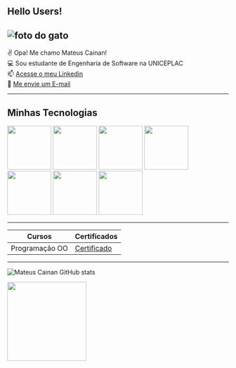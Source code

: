 ## Hello Users!

<!-- <center><h2>Hello Users!
</h2></center> -->


![foto do gato](https://media.tenor.com/iqZ0ku7e1jkAAAAM/cat-computer.gif)
-----

✌️ Opa! Me chamo Mateus Cainan!<br>
💻 Sou estudante de Engenharia de Software na UNICEPLAC<br>
📫 [Acesse o meu Linkedin](https://www.linkedin.com/in/mateuscainan/) <br>
📧 [Me envie um E-mail](mateuscainan14@gmail.com) <br>

-------
## Minhas Tecnologias
<p allign="center">
<img src="https://cdn.jsdelivr.net/gh/devicons/devicon@latest/icons/java/java-original-wordmark.svg" width = "100px" /> 
<img src="https://cdn.jsdelivr.net/gh/devicons/devicon@latest/icons/spring/spring-original-wordmark.svg" width = "100px"/>
<img src="https://cdn.jsdelivr.net/gh/devicons/devicon@latest/icons/javascript/javascript-original.svg" width = "100px"/>
<img src="https://cdn.jsdelivr.net/gh/devicons/devicon@latest/icons/html5/html5-original.svg" width = "100px" />
<img src="https://cdn.jsdelivr.net/gh/devicons/devicon@latest/icons/css3/css3-original.svg" width = "100px" />
<img src="https://cdn.jsdelivr.net/gh/devicons/devicon@latest/icons/mysql/mysql-original-wordmark.svg" width = "100px" />
<img src="https://cdn.jsdelivr.net/gh/devicons/devicon@latest/icons/bootstrap/bootstrap-original-wordmark.svg" width = "100px"/> 
</p>

-------
| Cursos | Certificados |
|--------|--------------|
|Programação OO | [Certificado](https://assets.dio.me/X0sDRl8AJvagIaRxZkFdd-fyVgna4iLF3_8E8ub0Cy0/f:webp/h:320/q:70/w:450/L2NlcnRpZmljYXRlcy9jb3Zlci9UNFZDWk1YVy5qcGc) 

----
![Mateus Cainan GitHub stats](https://github-readme-stats.vercel.app/api?username=Cainann07&show_icons=true&theme=dracula)

<img loading="lazy" height="180em" src="https://github-readme-stats.vercel.app/api/top-langs/?username=Cainann07&layout=compact&langs_count=7&theme=dracula"/>

          
          
          
          
          

<!--
**Cainann07/Cainann07** is a ✨ _special_ ✨ repository because its `README.md` (this file) appears on your GitHub profile.

Here are some ideas to get you started:

- 🔭 I’m currently working on ...
- 🌱 I’m currently learning ...
- 👯 I’m looking to collaborate on ...
- 🤔 I’m looking for help with ...
- 💬 Ask me about ...
- 📫 How to reach me: ...
- 😄 Pronouns: ...
- ⚡ Fun fact: ...
-->
